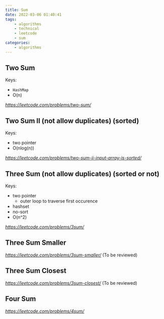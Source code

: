 ```yaml
---
title: Sum
date: 2022-03-06 01:40:41
tags: 
    - algorithms 
    - technical
    - leetcode
    - sum
categories:
    - algorithms
---
```

## Two Sum
Keys: 
- `HashMap`
- O(n)

*https://leetcode.com/problems/two-sum/*

## Two Sum II (not allow duplicates) (sorted)
Keys: 
- two pointer
- O(nlog(n))

*https://leetcode.com/problems/two-sum-ii-input-array-is-sorted/*

## Three Sum (not allow duplicates) (sorted or not)
Keys: 
- two pointer
  - outer loop to traverse first occurence
- hashset
- no-sort
- O(n^2)

*https://leetcode.com/problems/3sum/*

## Three Sum Smaller 
*https://leetcode.com/problems/3sum-smaller/* (To be reviewed)

## Three Sum Closest
*https://leetcode.com/problems/3sum-closest/* (To be reviewed)

## Four Sum 

*https://leetcode.com/problems/4sum/*